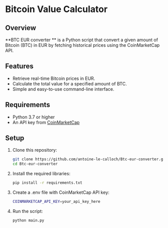 # Bitcoin Value Calculator

## Overview
**BTC EUR converter ** is a Python script that convert a given amount of Bitcoin (BTC) in EUR by fetching historical prices using the CoinMarketCap API.

## Features
- Retrieve real-time Bitcoin prices in EUR.
- Calculate the total value for a specified amount of BTC.
- Simple and easy-to-use command-line interface.

## Requirements
- Python 3.7 or higher
- An API key from [CoinMarketCap](https://coinmarketcap.com/api/)

## Setup
1. Clone this repository:
   ```bash
   git clone https://github.com/antoine-le-calloch/Btc-eur-converter.git
   cd Btc-eur-converter

2. Install the required libraries:
   ```bash
   pip install -r requirements.txt

4. Create a .env file with CoinMarketCap API key: 
   ```bash
   COINMARKETCAP_API_KEY=your_api_key_here

5. Run the script:
   ```bash
   python main.py
